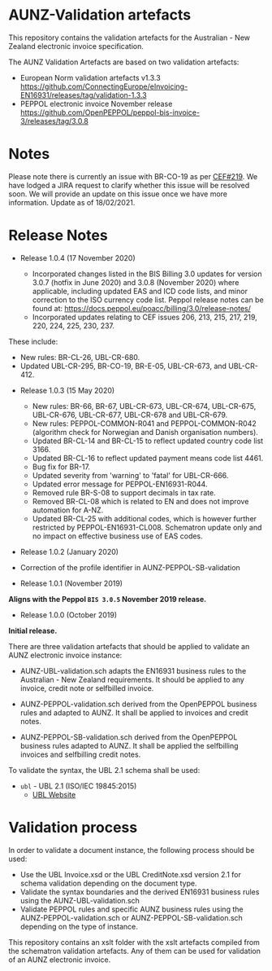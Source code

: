 # AUNZ-Validation artefacts

This repository contains the validation artefacts for the Australian - New Zealand electronic invoice specification.

The AUNZ Validation Artefacts are based on two validation artefacts:
* European Norm validation artefacts v1.3.3 https://github.com/ConnectingEurope/eInvoicing-EN16931/releases/tag/validation-1.3.3
* PEPPOL electronic invoice November release https://github.com/OpenPEPPOL/peppol-bis-invoice-3/releases/tag/3.0.8

# Notes

Please note there is currently an issue with BR-CO-19 as per [CEF#219](https://github.com/ConnectingEurope/eInvoicing-EN16931/issues/219). We have lodged a JIRA request to clarify whether this issue will be resolved soon. We will provide an update on this issue once we have more information. Update as of 18/02/2021.

# Release Notes
   
* Release 1.0.4 (17 November 2020)
  
  - Incorporated changes listed in the BIS Billing 3.0 updates for version 3.0.7 (hotfix in June 2020) and 3.0.8 (November 2020) where applicable, including updated EAS and ICD code lists, and minor correction to the ISO currency code list.   Peppol release notes can be found at: https://docs.peppol.eu/poacc/billing/3.0/release-notes/
  - Incorporated updates relating to CEF issues 206, 213, 215, 217, 219, 220, 224, 225, 230, 237. 

These include: 
- New rules: BR-CL-26, UBL-CR-680.
- Updated UBL-CR-295, BR-CO-19, BR-E-05, UBL-CR-673, and UBL-CR-412.
   
* Release 1.0.3 (15 May 2020)
  - New rules: BR-66, BR-67, UBL-CR-673, UBL-CR-674, UBL-CR-675, UBL-CR-676, UBL-CR-677, UBL-CR-678 and UBL-CR-679.
  - New rules: PEPPOL-COMMON-R041 and PEPPOL-COMMON-R042 (algorithm check for Norwegian and Danish organisation numbers).
  - Updated BR-CL-14 and BR-CL-15 to reflect updated country code list 3166.
  - Updated BR-CL-16 to reflect updated payment means code list 4461.
  - Bug fix for BR-17.
  - Updated severity from 'warning' to 'fatal' for UBL-CR-666.
  - Updated error message for PEPPOL-EN16931-R044.
  - Removed rule BR-S-08 to support decimals in tax rate.
  - Removed BR-CL-08 which is related to EN and does not improve automation for A-NZ. 
  - Updated BR-CL-25 with additional codes, which is however further restricted by PEPPOL-EN16931-CL008. Schematron update only and no impact on effective business use of EAS codes.
 
* Release 1.0.2 (January 2020)
 
* Correction of the profile identifier in AUNZ-PEPPOL-SB-validation

* Release 1.0.1 (November 2019)
 
**Aligns with the Peppol `BIS 3.0.5` November 2019 release.**

* Release 1.0.0 (October 2019)
 
**Initial release.**

There are three validation artefacts that should be applied to validate an AUNZ electronic invoice instance:

* AUNZ-UBL-validation.sch adapts the EN16931 business rules to the Australian - New Zealand requirements. It should be applied to any invoice, credit note or selfbilled invoice.
 
* AUNZ-PEPPOL-validation.sch derived from the OpenPEPPOL business rules and adapted to AUNZ. It shall be applied to invoices and credit notes.
* AUNZ-PEPPOL-SB-validation.sch derived from the OpenPEPPOL business rules adapted to AUNZ. It shall be applied the selfbilling invoices and selfbilling credit notes.


To validate the syntax, the UBL 2.1 schema shall be used:
* `ubl` - UBL 2.1 (ISO/IEC 19845:2015) 
  * [UBL Website](https://www.oasis-open.org/committees/ubl/)

   
# Validation process

In order to validate a document instance, the following process should be used:

* Use the UBL Invoice.xsd or the UBL CreditNote.xsd version 2.1 for schema validation depending on the document type.
* Validate the syntax boundaries and the derived EN16931 business rules using the AUNZ-UBL-validation.sch
* Validate PEPPOL rules and specific AUNZ business rules using the AUNZ-PEPPOL-validation.sch or AUNZ-PEPPOL-SB-validation.sch depending on the type of instance. 

This repository contains an xslt folder with the xslt artefacts compiled from the schematron validation artefacts. Any of them can be used for validation of an AUNZ electronic invoice.

